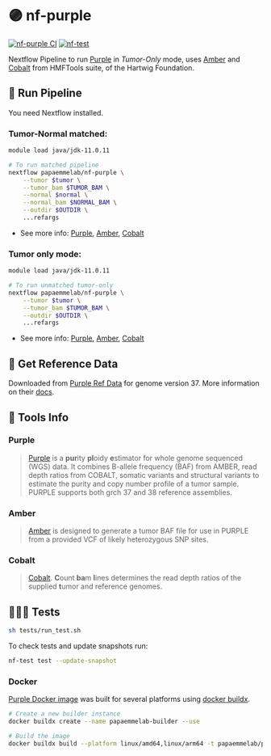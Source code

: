 # 🟣 nf-purple

[![nf-purple CI](https://github.com/papaemmelab/nf-purple/actions/workflows/ci.yml/badge.svg)](https://github.com/papaemmelab/nf-purple/actions/workflows/ci.yml)
[![nf-test](https://img.shields.io/badge/tested_with-nf--test-337ab7.svg)](https://github.com/askimed/nf-test)

Nextflow Pipeline to run [Purple](https://github.com/hartwigmedical/hmftools/blob/master/purple/README.md) in *Tumor-Only* mode, uses [Amber](https://github.com/hartwigmedical/hmftools/tree/master/amber) and [Cobalt](https://github.com/hartwigmedical/hmftools/tree/master/cobalt) from HMFTools suite, of the Hartwig Foundation.

## 🚀 Run Pipeline

You need Nextflow installed.

### Tumor-Normal matched:

```bash
module load java/jdk-11.0.11

# To run matched pipeline
nextflow papaemmelab/nf-purple \
    --tumor $tumor \
    --tumor_bam $TUMOR_BAM \
    --normal $normal \
    --normal_bam $NORMAL_BAM \
    --outdir $OUTDIR \
    ...refargs
```

- See more info: [Purple](https://github.com/hartwigmedical/hmftools/blob/master/purple/README.md#arguments), [Amber](https://github.com/hartwigmedical/hmftools/tree/master/amber#paired-normaltumor-mode), [Cobalt](https://github.com/hartwigmedical/hmftools/tree/master/cobalt#mandatory-arguments)

### Tumor only mode:

```bash
module load java/jdk-11.0.11

# To run unmatched tumor-only
nextflow papaemmelab/nf-purple \
    --tumor $tumor \
    --tumor_bam $TUMOR_BAM \
    --outdir $OUTDIR \
    ...refargs
```

- See more info: [Purple](https://github.com/hartwigmedical/hmftools/blob/master/purple/README.md#tumor-only-mode), [Amber](https://github.com/hartwigmedical/hmftools/tree/master/amber#tumor-only-mode), [Cobalt](https://github.com/hartwigmedical/hmftools/tree/master/cobalt#tumor-only-mode)


## 🧬  Get Reference Data

Downloaded from [Purple Ref Data](https://console.cloud.google.com/storage/browser/hmf-public/HMFtools-Resources/dna_pipeline) for genome version 37.
More information on their [docs](https://github.com/hartwigmedical/hmftools/blob/master/purple/README.md).

## 📒 Tools Info

### Purple

>[Purple](https://github.com/hartwigmedical/hmftools/blob/master/purple/README.md) is a **pur**ity **pl**oidy **e**stimator for whole genome sequenced (WGS) data. It combines B-allele frequency (BAF) from AMBER, read depth ratios from COBALT, somatic variants and structural variants to estimate the purity and copy number profile of a tumor sample. PURPLE supports both grch 37 and 38 reference assemblies.

### Amber

>[Amber](https://github.com/hartwigmedical/hmftools/tree/master/amber) is designed to generate a tumor BAF file for use in PURPLE from a provided VCF of likely heterozygous SNP sites.

### Cobalt

>[Cobalt](https://github.com/hartwigmedical/hmftools/tree/master/cobalt). **C**ount **ba**m **l**ines determines the read depth ratios of the supplied **t**umor and reference genomes.

## 🕵🏻‍♂️ Tests

```bash
sh tests/run_test.sh
```

To check tests and update snapshots run:
```bash
nf-test test --update-snapshot
```

### Docker

[Purple Docker image](https://hub.docker.com/r/papaemmelab/purple) was built for several platforms using [docker buildx](https://docs.docker.com/buildx/working-with-buildx/).

```bash
# Create a new builder instance
docker buildx create --name papaemmelab-builder --use

# Build the image
docker buildx build --platform linux/amd64,linux/arm64 -t papaemmelab/purple:v0.1.0 . --push
```

